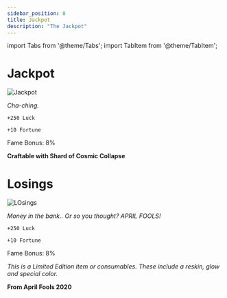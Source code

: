 ```yaml
---
sidebar_position: 8
title: Jackpot
description: "The Jackpot"
---
```


import Tabs from '@theme/Tabs';
import TabItem from '@theme/TabItem';

<Tabs>
  <TabItem value="Jackpot" label="Jackpot" default>

# Jackpot

![Jackpot](https://vwiki.valorserver.com/api/item/picture/jackpot)

<i>Cha-ching.</i>

    +250 Luck
    
    +10 Fortune
    
Fame Bonus: 8%

**Craftable with Shard of Cosmic Collapse**

  </TabItem>
  <TabItem value="Losings" label="Losings">

# Losings

![LOsings](https://vwiki.valorserver.com/api/item/picture/losings)

<i>Money in the bank.. Or so you thought? APRIL FOOLS!</i>

    +250 Luck
    
    +10 Fortune
    
Fame Bonus: 8%

*This is a Limited Edition item or consumables. These include a reskin, glow and special color.*

**From April Fools 2020**

  </TabItem>
</Tabs>
